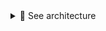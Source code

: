 <details>
<summary>🔵 See architecture</summary>
<p> 
  
[![isaac-arnault-AWS-solution-architect.png](https://i.postimg.cc/D0FqCYS0/isaac-arnault-AWS-solution-architect.png)](https://postimg.cc/WFWFz86c)

</p>
</details>

